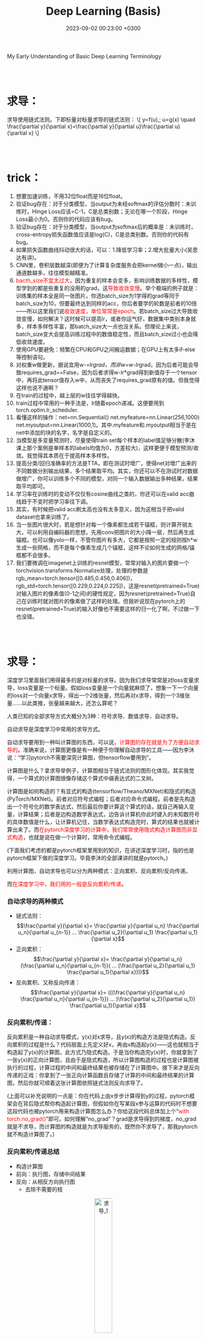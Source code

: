 ﻿---
layout: post
title: Deep Learning (Basis)
date: 2023-09-02 00:23:00 +0300
description: This is the content of the course "Dive Into Deep Learning" at Bilibili, which is taught by Mr. Mu Li. # Add post description (optional)
img: 2023-09-02-Deep-Learning-Basis/network.png # Add image post (optional)
fig-caption: # Add figcaption (optional)
tags: [DL, Softmax, MLP, Regularization, Numerical Stability, BN]
comments: true
---

My Early Understanding of Basic Deep Learning Terminology

<!-- more -->
<br><br>

# 求导：
求导使用链式法则。下即标量对标量求导的链式法则：
\\[
y=f(u),\; u=g(x) \quad \frac{\partial y}{\partial x}=\frac{\partial y}{\partial u}\frac{\partial u}{\partial x}
\\]

<br><br>

# trick：
1. 想要加速训练，不用32位float而是16位float。
2. 验证bug存在：对于分类模型，当output为未经softmax的评估分数时：未训练时，Hinge Loss应该=C-1，C是总类别数；无论在哪一个阶段，Hinge Loss最小为0。否则你的代码应该有bug。
3. 验证bug存在：对于分类模型，当output为softmax后的概率是：未训练时，cross-entropy损失函数值应该是log(C)，C是总类别数。否则你的代码有bug。
4. 如果损失函数曲线抖动很大的话，可以：1.降低学习率；2.增大批量大小(吴恩达有讲)。
5. CNN里，卷积层数越深(即便为了计算复杂度服务会把kernel做小一点)，输出通道数越多，往往模型越精准。
6. <span style="color:red;">bacth_size不宜太过大</span>，因为重复的样本会变多，影响训练数据的多样性，模型学到的都是些重复的没用的grad，这<span style="color:red;">导致收敛变慢</span>。举个极端的例子就是：训练集的样本全是同一张图片，你选batch_size为1学得的grad等同于batch_size为10，但要最终达到同样的acc，你后者要学的轮数是前者的10倍——所以这里我们说<span style="color:red;">收敛速度，单位常常是epoch</span>。若batch_size过大导致收敛变慢，如何解决？这时候可以提高lr，或者你运气好，数据集中类别本身就多，样本多样性丰富，那batch_size大一点也没关系。但理论上来说，batch_size变大会提高训练过程中的数值稳定性，而且batch_size过小也会降低收敛速度。
7. 使用GPU要避免：频繁在CPU和GPU之间搬运数据；在GPU上有太多if-else等控制语句。
8. 对权重w做更新，据说宜用w-=lr*grad，而非w=w-lr*grad，因为后者可能会导致requires_grad==False，因为后者求得w-lr*grad得到新值存于一个tensor中，再将此tensor值存入w中，从而丧失了requires_grad原有的值。但我觉得这样也说不通啊？
9. 在train的过程中，越上层的w往往学得越快。
10. train过程中常用的一种手法是，lr随着epoch递减。这便要用到torch.optim.lr_scheduler.
11. 看懂这样的操作：net=nn.Sequential()  net.myfeature=nn.Linear(256,1000)  net.myoutput=nn.Linear(1000,1)。其中.myfeature和.myoutput相当于是在net中添加的块的名字，名字是自定义的。
12. 当模型是多变量预测时，尽量使得train set每个样本的label值足够分散(李沐课上那个案例是单样本的labels均值为0，方差较大)，这样更便于模型预测/收敛。我觉得其本质在于提高样本多样性。
13. 提高分类/回归准确率的方法是TTA，即在测试时增广，使得net对增广出来的不同数据分别输出结果，多个结果取平均。其实，你还可以不在测试时对数据做增广，你可以训练多个不同的模型，对同一个输入数据输出多种结果，结果取平均即可。
14. 学习率在训练时的变动不仅仅有cosine曲线之类的，你还可以在valid acc曲线趋于不变时把学习率往下调。
15. 其实，有时候把valid acc刷太高也没有太多意义，因为这相当于把valid dataset也拿来训练了。
16. 当一张图片很大时，若是想针对每一个像素都生成若干锚框，则计算开销太大，可以利用自编码器的思想，先用conv把图片的大小降一层，然后再生成锚框。也可以像yolo一样，不管你图片有多大，它都是按照一定的规则按h*w生成一些网格，而不是每个像素生成几个锚框，这样不论如何生成的网格/锚框都不会很多。
17. 我们要微调在imagenet上训练的resnet模型，常常对输入的图片要做一个torchvision.transforms.Normalize处理，处理的参数是rgb_mean=torch.tensor([0.485,0.456,0.406])，rgb_std=torch.tensor([0.229,0.224,0.225])，这是resnet(pretrained=True)对输入图片的像素值(0-1之间)的硬性规定，因为resnet(pretrained=True)自己在训练时就对图片的像素做了这样的处理。但我听说现在pytorch上的resnet(pretrained=True)的输入好像也不需要这样的归一化了啊，不过做一下也没错。

<br><br>

# 求导：
深度学习里面我们用得最多的是对标量的求导。因为我们求导常常是对loss变量求导，loss变量是一个标量。假如loss变量是一个向量就麻烦了，想象一下一个向量的loss对一个向量x求导，得出一个2维张量，然后再对x求导，得到一个3维张量……以此类推，张量越来越大，还怎么算呢？

人类已知的全部求导方式大概分为3种：符号求导、数值求导、自动求导。

自动求导是深度学习中常用的求导方式。

自动求导要用到一种叫计算图的东西，可以说，<span style="color:red;">计算图的存在就是为了方便自动求导的</span>。准确来说，计算图更像是有一种便于你理解自动求导的工具——因为李沐说：“学习pytorch不需要深究计算图，但tensorflow要用到”。

计算图是什么？拿求导举例子，计算图相当于链式法则的图形化体现。其实我觉得，一个算式的计算图很像存储这个算式中缀表达式的二叉树。

计算图是如何构造的？有显式的构造(tensorflow/Theano/MXNet)和隐式的构造(PyTorch/MXNet)。前者对应符号式编程；后者对应命令式编程。前者是先构造出一个符号化的数学表达式，然后最后你要计算这个算式的话，就自己再输入变量，计算结果；后者是边构造数学表达式，边告诉计算机你此时键入的未知数符号的具体数值是什么，让计算机记住，当数学表达式构造完时，算式的结果也就被计算出来了。而<span style="color:red;">在pytorch深度学习的计算中，我们常常使用隐式构造计算图而非显式构造</span>，也就是说在做一个计算时，常用命令式编程。

(下面我们考虑的都是pytorch框架里用到的知识，在讲述深度学习时，指的也是pytorch框架下做的深度学习。毕竟李沐的全部课讲的就是pytorch。)

利用计算图，自动求导也可以分为两种模式：正向累积、反向累积/反向传递。

而<span style="color:red;">在深度学习中，我们用的一般是反向累积/传递</span>。

### 自动求导的两种模式
- 链式法则：$$\frac{\partial y}{\partial x}= \frac{\partial y}{\partial u_n} \frac{\partial u_n}{\partial u_{n-1}} ... \frac{\partial u_2}{\partial u_1} \frac{\partial u_1}{\partial x}$$
- 正向累积：$$\frac{\partial y}{\partial x}= \frac{\partial y}{\partial u_n} (\frac{\partial u_n}{\partial u_{n-1}}( ... (\frac{\partial u_2}{\partial u_1} \frac{\partial u_1}{\partial x})))$$
- 反向累积、又称反向传递：$$\frac{\partial y}{\partial x}= (((\frac{\partial y}{\partial u_n} \frac{\partial u_n}{\partial u_{n-1}}) ... )\frac{\partial u_2}{\partial u_1}) \frac{\partial u_1}{\partial x}$$
  
### 反向累积/传递：
反向累积是一种自动求导模式，y(x)对x求导，且y(x)的构造方法是隐式构造。反向累积的过程是什么？代码层面上先定义好x，再由x构造起y(x)——这也就相当于构造起了y(x)的计算图，此方式乃隐式构造。于是当你构造完y(x)时，你就拿到了一张y(x)的正向计算图，且由于是隐式构造，所以计算图构造的过程也是计算图被执行的过程，计算过程的中间和最终结果也被存储在了计算图中。接下来才是反向传递的正戏：你拿到了一张正向计算函数且存储了计算的中间和最终结果的计算图，然后你就可顺着这张计算图依照链式法则反向求导了。

(上面可以补充说明的一点是：你在代码上由x步步计算得到y的过程，pytorch框架会在背后隐式帮你构造起计算图，但假如你在写某段x参与运算的代码时不想要这段代码也被pytorch用来构造计算图怎么办？你给这段代码总体加上个“<span style="color:red;">with torch.no_grad()</span>”即可。如何理解“no_grad”？grad是求导得到的梯度，no_grad就是不求导，而计算图的构造就是为求导服务的，既然你不求导了，那我pytorch就不构造计算图了。)

### 反向累积/传递总结
- 构造计算图
- 前向：执行图，存储中间结果
- 反向：从相反方向执行图
  - 去除不需要的枝
<p align="center">
  <img src="{{site.baseurl}}/assets/img/2023-09-02-Deep-Learning-Basis/求导_1.png" alt="求导_1" width="30%">
</p>
Pytorch中，反向累积的函数是backward，用法是y(x).backward()。理论上来说，y(x)可以是自定义的任何函数，故而构造出来的y(x)的计算图不一定是一棵树，有可能是一个带环的图，具体视你这个函数的正向计算图而定。

但使用y(x).backward()函数有一个前提，就是在构造y(x)之前，你要事先激活x的gard成员变量，方法是x.requires_grad_(True)，等价于x=torch.arrange(4.0, requires_grad=True)#假设你想要个x=[0., 1., 2., 3.]。注意：x.grad被激活时初始值为NoneType。

激活x的grad成员变量有多个好处：1.李沐说的，grad存储最终y(x).forward()求出来的导数值；2.我猜的，给x激活grad变量让y(x,z)调用forward方法时，知道y是从x计算过来的，forward求导是对x求导而非z。y调用forward时怎么知道自己是由x计算过来的？貌似该信息被存储在y的成员变量grad_fn中。

Grad有个奇怪的特性：当你调用一次y(x).forward()求出对x导数存储在x.grad中时(y一般为标量，x为长度为n的一维张量，则求出来的grad也是长度为n的一维张量)，若是再调用一次forward，则x.grad中的旧值不会被清除，而是会留在那，跟这一次求导出来的是做累积，产生新值。Pytorch这样设计grad的目的在于：便于存储对loss连续求导产生的累积梯度。你要是像重置x.grad也行，调用x.zero_()即可——pytorch中的方法后带有“_”一般都是用于重写调用该方法的对象的内容。

<br><br>

# 优化算法：
优化算法，优化的是一个深度学习模型的参数，得到这些参数的最优值。

我们要训练出一个模型，模型的大概样子我们已经知道，例如是最简单的线性回归模型y=wTx，但这个模型里有很多未知参数，即为w=(w1, w2, w3, ……, wn)，我们训练模型，最终要得到的是w的最优值。

一开始，我们甩给计算机的是一个带有w随机初值的y=wTx，w的随机初值肯定不是我们最终想要的最优值，我们就要用一些方法来训练y=wTx模型，使得w中的某个wi越来越接近我们想要的最优值，这些方法就叫做模型的“优化方法”。

模型的优化方法里有一种最常见的，叫做“<span style="color:red;">梯度下降法GD(Gradient Descent)</span>”，它每次对所有样本的损失函数的加和求导，并迭代优化。它就要用到我们上面讲过的求导，求导是对y=wTx模型拟合实际数据的损失函数loss求导，grad=d(loss)/d(wi)。求导的结果用于不断更新wi的值，怎么用？wi=wi” – grad * n，n在此处被称为学习率，是一个超参数。

GD太贵了，我们对其做改进，每次只从全部样本中取一个固定大小的批量来求导，这叫做“<span style="color:red;">批梯度下降法BGD(Batch Gradient Descent)</span>”。 

但是“bacth” GD算起来好贵，所以我们对它做改进，每次进来一个样本就求一次导，而不是对一批样本求导，你看一次求导变便宜了。这种叫做“<span style="color:red;">随机梯度下降法SGD(Stochastic Gradient Descent)</span>”。

但是BGD求一次导的bacth太大，而SGD求一次导只有一个样本，一轮epoch求导次数过多，所以我们二者取折衷，让BGD的每个批量的大小随着当前的求导情况而变化(怎么变化我也不知道)，得到“<span style="color:red;">小批量随机梯度下降法MSGD(minibatch SGD)</span>”。需要注意的是，若是采用小批量随机梯度下降法，则在优化模型参数的过程中可能需要逐渐减小lr的值，特别是当batch_size=1的极端情况，因为你的最终目的是得到一组模型参数使得所有样本的Loss最小，但你每次更新模型参数使用的仅仅是一个或几个样本，这可能使得你模型参数“下山的路径”并不是总朝着使得所有样本Loss最小的方向，看上去就是你的“下山路径”在震荡，特别是模型参数接近Loss最低点时，震荡最明显，总是无法收敛到最优解，你则需要降低你的lr了，以减小路径震荡，收敛到所有样本Loss最低点。
<br>

我认为，任何<span style="color:red;">优化算法都有两要素</span>：
1. 模型的样子
2. 训练所用超参数
以线性回归模型的训练举例子，线性回归模型实际上也就相当于单层神经网络，这个神经网络的参数包括权值w和阈值b。于是，对于线性回归模型来说，模型的样子可以有两种表示方法，传统的是y=xT*w+b，但我们也可以统一规范地用单层神经网络图来表示。训练所用超参数是学习率lr。

我们在实现一个实现某优化算法(例如SGD)的函数时，首先要明确这个函数的作用是不断根据损失函数对模型参数的梯度值来对模型参数进行更新。于是你要给这个函数传入的是梯度值(在pytorch中，用于w和b变量有数据成员grad，你只需要在优化算法函数外调用y.forward()，再往优化算法函数中传w和b即可)；于是这个函数需要实现知道优化算法两要素：模型的样子+训练用的超参数。

优化算法的实现还需要注意两点：
1. 若是使用的SGD等需要用到梯度的算法，则每次对模型参数做完优化后，要对所有grad作一次清零
2. 时常注意在对模型参数进行优化的过程中，不应当对已有计算图进行更新，不进行更新的方法有：
   - with torch.no_grad():#回车  
   - detach()。 detach函数貌似是tensor变量存储的模型参数w、b的方法，但具体用法我忘了。

<br><br>

# 损失函数：
不论是训练/测试/验证集，数据都是以样本为基本单位的，而每个样本中会有多个指标和一个标签label，所以<span style="color:red;">一个样本的数据就是用一个行向量</span>+一个标量(对于训练集和测试集来说才有这个标量)来表示，这个标量就是标签label，在讨论训练出的模型的语境下，我们也叫它真实值。

在实际应用中，我们关注的主要不是损失函数的形式，也就是说我们工作的重心不在于损失函数如何通过output与target的计算出损失值，而是主要关注“损失函数值”，因为我们在反向传播对模型参数求导是，不是对损失函数本身调用backward，而是对loss(output, target)计算出来的值调用backward，才能计算出模型参数的grad。

损失函数值本身也可以看做一个以模型参数为自变量的函数，它具备三要素：
1. 真实值
2. 样本指标
3. 模型参数。
也可以说：损失函数值由真实值和预测值构成。其中样本指标和模型参数共同运算出预测值，运算的法则即是模型本身。对于损失函数值而言，模型参数相当于自变量，真实值+样本指标相当于系数，故而损失函数值求导是对模型参数求导，不是对预测值求导。

理论上来说，仅仅采纳一个样本，用模型依据其指标的预测值和样本真实值的偏差也可以表示损失函数，但我们却往往不仅采纳一个样本，而是多个样本。理论上你训练模型的过程就是一轮轮不断更新模型参数的过程，每一轮更新采用的方法就是优化算法，例如SGD算法，每一轮更新你都要由损失函数对每个模型参数求导计算一组梯度，梯度的值往往用系数——即真实值+样本指标就能表示出来(eg线性回归模型)。而前面我们说过，求损失函数往往采用多个样本，你甚至可以使用训练集中的全部样本，但那样代价太高了，所以才有了“S”GD。

损失函数若是仅仅采纳一个样本，则预测值和真实值的偏差肯定是一个标量，因为真实值label本身是一个标量，而指标和模型参数运算出来的预测值也是一个标量。但若是损失函数采纳n个样本，则偏差的直接结果肯定是一个长度为n的向量，这时就要对这个向量做一定处理，例如对这个向量取范数值，得到损失函数最终的结果。

“损失函数”本身也可以表示预测值和真实值的“误差”，损失函数不同的形式则称作不同的误差，例如形如$$\frac{1}{2}\times (y-y^{'})^2$$称作MSE<span style="color:red;">均方误差损失函数</span>——但这个公式针对的是采纳单样本的损失函数，对于一般情况下采纳多样本的损失函数，y和y’有下标i，要做加和然后取平均，“取平均”，故而叫“均方”误差损失函数。

对均方误差损失函数还有一个改进：log_rmse，先对pred和label做log，再做rmse。

我们知道，sgd每次对param做更新时要原param-lr*grad，这里的grad是损失函数对param的导数，若是损失函数对批量样本的损失值仅仅是求加和而未取平均，则sgd公式适修改为param-lr*grad/batch_size。
<br>

分类问题中常用到的损失函数：

假如分类模型中输出的结果没有经过softmax变换，则可以直接对评估分数上Hinge Loss。对于Hinge Loss中为什么不正确分类的评估分数要+1，这是为了确保正确分类的评估分数远大于不正确的，事实上，你不一定要选用1，你可以选用其他数字。
<p align="center">
  <img src="{{site.baseurl}}/assets/img/2023-09-02-Deep-Learning-Basis/损失函数_1.png" alt="损失函数_1" width="30%">
</p>
<p align="center">
  <img src="{{site.baseurl}}/assets/img/2023-09-02-Deep-Learning-Basis/损失函数_2.png" alt="损失函数_2" width="40%">
</p>
Syi表示正确分类的评估分数，Si表示错误分类的评估分数。

假如你拿到的是结果softmax变换后得到的结果，可以用Cross-entropy Loss。

<br><br>

# Softmax 模型
Softmax没有隐藏层。

Softmax回归模型虽然叫回归，但它其实是用于处理分类问题。

Softmax模型的input个数和output个数都不为1，softmax模型的结构本质上可以视作是多个线性回归模型的组合，有多少个线性回归模型，就有多少个output。

Softmax模型的输出是一个一维数组，每个元素是对相应分类的评估分数(也叫做<span style="color:red;">置信度，只有分类问题才有置信度输出，回归问题是没有的</span>)，而我们想得到的理想输出是每个分类的概率，如何将评估分数转换为概率？就要用到softmax函数，对每个output做一个变换——所以，实际上多个线性回归模型的简单叠加是不足以称为softmax模型的，还要在这些线性回归模型的output加一个softmax函数做变换，得到每种分类的概率，这才可以被称作softmax模型。

我们对softmax模型做训练，是要将它的输出结果尽量逼近[0,…1,…0]的形式，即是，若output有n个，则target的输出结果是一堆对应分类的概率，这些概率只有某一个为1，其他全为0。Output和target的损失函数我们一般用交叉熵。

这里我们可以看出来了，softmax模型是：线性回归模型的叠加+softmax变换，想要最终结果逼近target，损失函数一般用交叉熵，交叉熵函数的输入是softmax的结果和taget。但有时候，一些库(pytorch)提供的交叉熵损失函数的输入应当是线性回归模型叠加后直接输出的output，即是评估分数，交叉熵损失函数自动帮你对评估函数做softmax变换。

由于softmax变换的特殊性质，output变换后的结果永远无法得到理想的target，只能逼近。假如你想达到target的话，可以使用一个trick，不将target设为[0,…1,…0]，而是设为”Softlabel”，即是类似于[0.01, …0.9, …0.01]，这样output做softmax变化后绝对能直接完全等于softlabel，即为交叉熵损失函数为0。

关于交叉熵损失函数，我还想补充一些很有趣的信息论的知识。交叉熵损失函数其实源于信息论，你看交叉熵损失函数的形式是：
\\[
\textit{H}(p, q)=\sum_{i}-p_i log(q_i)
\\]
而信息论中，一条信息的信息量是-log(p)，p代表目标信息是正确的概率，比如说我说楚杰CV课不及格，那么这基本是不可能，它的概率p很小，信息量就很大。

引出另一个问题就是，log的底该是多少呢？我们取几都没关系，但我们约定俗成取2，因为取2后，算出来的结果可以以bit为单位，这样信息量就在实际应用中有意义了，一条信息的信息量=在通信中能用来表示这条信息的最短二进制位数。你想想是不是这个道理，一个硬币抛正面的概率为1/2，信息量=1，我们要表示这样一个结果，至少得用1bit的数据对吧。

那么，交叉熵损失函数与信息量的联系是什么呢？你看它是不是对于softmax模型输出的概率值的加权平均信息量！其中对于正确分类的权值大一点，错误分类的权值小一点，最终训练的效果就是让整个输出的信息量最小，而由于输出的概率值加和为1，所以为了达到这一点，正确分类的信息量会越来越小(输出概率值变大)，错误分类的信息量会越来越大(输出概率值变小)。

<br><br>

# 感知机：
多层感知机(MLP,multilayer perceptron)。

感知机是用来解决分类问题的，一般分为单层感知机和多层感知机。

单层感知机一般是单输出的，解决二分类问题。且只能解决线性可分问题，局限性较大。于是有了多层感知机，多层感知机可以解决二分类多分类问题，且能解决线性不可分问题，例如做异或运算(二分类，true和false)。

单层单输出感知机本身就是一个线性回归模型，靠激活函数才引入了非线性的部分，其他感知机以此类推。

对于常常出现的多输出的多层感知机，若是将其隐含层全部去掉，其将成为softmax模型。所以，按道理来说，softmax模型是一种特殊的单层多输出的感知机。而是事实上，多层多输出感知机输出的评估分数也要做一次softmax变换后才求交叉熵损失函数。当然，softmax变换nn.CrossEntropyLoss函数就已经帮你集成好了。

<br><br>

# 线性分类器：
这是对感知机的进一步理解：
1. 用于分类的单层感知机即为线性分类器，它不会用到激活函数。线性分类器常用于图片分类，图片要输出，要先flatten成一维张量。
2. 一般情况下，类别有多少个，线性分类器的输出就有多少个。但对于二分类而言，即有特殊情况，你可以有两个输出，但也可以仅有一个输出，也能实现二分类。
3. 从“<span style="color:red;">伪分隔面</span>”角度理解线性分类器：
   对于一般情况下的多输出的线性分类器，其每一个输出都可以用output=w*x+b表示，其中w是权重行向量，b是偏移值。而w*x+b=0(位于该面上的样本output均为0)可以视作n维样本空间(n维取决于线性分类器有多少个输入)的n-1维“伪分隔面”，为什么叫做“伪分隔面”？因为它不是“真分隔面”，它并没有真正实现该n-1维分隔面将其分隔的一边的样本严格划分为一类，另一边划分为别的一种或多种类。每一个output对应一个伪分隔面，每一个伪分隔面让其一边越远的样本更有可能隶属于该分隔面对应的分类，另一边越远的样本更有可能隶属于其他类，只是“有可能”，而非绝对划分，所以最终的分类结果还要看每一个output的评估分数比较相对大小。而其实，上面说的都是多输出多分类的一般情况，还有用单输出实现二分类的特殊情况，在这种情况下，伪分隔面就能完全实现w*x+b=0严格划分n维样本空间为两类，因为一边的样本w*x+b>0，另一边<0——这里值得注意的是，不同的权重w可能在n维空间中作出同一个伪分隔面w*x+b=0，但同一个伪分隔面的一边的样本，对于不同的权重w可能是w*x+b>0，也可能是w*x+b，所以一组权重可以唯一确定一个伪分隔面，一个伪分隔面不可以唯一确定一组权重。
4. 从“<span style="color:red;">模式匹配</span>”角度理解线性分类器：
   W*x+b=OUTPUT，W的每一个行向量对应于一个output，即对应于一个分类。要让某类的图片被成功分到i类，则相较于其他类的行向量，该类的行向量w应当与input最为相近，也就是说，某类对应的w是某类图片的一个“模式匹配”。我们将w行向量reshape(size(原图片))，一定会发现w在reshape后形成的图片与该类别的图像有相似之处。
5. 线性分类器无法实现在n维空间中的非线性分隔(例如异或运算。分类问题是离散问题，所以异或运算是分类问题而非回归问题)。
6. 在线性分类器利用权重行向量w给图片特征打出评估分数之前，我们常常做这一步操作：对图片像素做一定转换，提取出特征向量，输入线性分类器，而非直接用图片原像素作为特征向量。为什么要这么做？有两个角度的理解。角度一：模式匹配。线性分类器的输入若直接是图片像素，则对应类别的权重行向量w是对该类图片的一个模式匹配，但这种情况无法<span style="color:red;">处理多模态</span>，例如“马”类的图片，马头可能朝左，可能朝右，这就是二模态，w做reshape产生的模式匹配图像看上去就像是有两个头的马，这会降低线性分类器的精度。于是我们对图像原像素做一定转换，让多模态的某类图像们通通变成单模态，这样w就只用兼顾这一种模态就可以了。角度二：单层线性分类器无法处理复杂分类。一个特征空间中有两类样本，但要划分开这两类样本需要用到非线性的真分隔面，于是单层线性分类器无法处理它。于是我们不使用原特征空间的特征，而是对样本的特征做转化，成为一组新的特征，在新特征空间中的两类样本能够被线性分类器划分开。这既是将不可分的样本<span style="color:red;">线性可分化</span>。

<br><br>

# 激活函数：
激活函数的本质在于引入非线性性。

对输出层往往不需要添加激活函数。

<br><br>

# 训练/验证/测试数据集：
在训练集上的误差是训练误差，在验证集上的误差是泛化误差。我们关注的是泛化误差。

训练数据集是用来训练模型参数的；验证数据集是用来验证训练的结果，查看训练过程中设置的超参数训练模型的效果，几次训练下来，通过模型在验证数据集上表现效果的对比，来选取合适的超参数——验证数据集是用来选择超参数的；测试数据集一般用得很少，它相当于最后的高考，训练数据集相当于平时做的练习题，验证数据集相当于模拟考试，我们千万不要把测试数据集和验证数据集混用。

一般给你一个数据集，你要将其划分为训练数据集和验证数据集，如何划分出验证数据集？当你的总数据集过小时，划分出验证数据集的比例太高是一种浪费，我们最好将更大部分的数据集划分出来作为训练集，所以我们常常使用一种K则交叉验证的方式，即是将整个数据集划分为k端，每次将第i段数据用来做验证集，将剩下的k-1段数据用来做训练集，将最终一共k段验证集验证得出的loss或accuracy的平均结果作为验证集的验证效果。K则交叉验证让你最大程度地利用了总数据集的更大部分来训练。其实还有一种更极端的情况，就是假设总数据集共有n个数据，你采用n则交叉验证，这样最大长度利用了数据集，但算起来太贵了，因为你要训练+验证n/1=n轮。

当总数据集足够大时，我们也用不着做k则交叉验证。

<br><br>

# 正则项：
模型容量本意是拟合一个函数的能力，也常用以描述一个模型的复杂程度。

在统计学习知识范畴内，有一个VC维的概念，它一般用来描述一个分类模型的容量，一个分类模型的VC维为：对于容量小于等于n的数据集，给该数据集中的样本任意标label，该模型都能完成其分类，则称该模型的VC维为n。

对于一般的神经网络模型，我们衡量模型容量往往不是用VC维，太难了，而是参考的两个指标：权值w(和偏移b)的数量和取值范围。对于简单的数据集而言，我们训练的神经网络不宜过复杂，否则容易出现过拟合。限制模型复杂度的角度也就是w的数量和取值范围，w的数量你根据神经网络的层数和宽度即可限定，而w的取值范围就能牵扯出一个“权重衰退”的知识。

首先我们要明白，为什么权重的数量和取值范围会影响模型的容量，权重的数量好理解，那取值范围又是为什么呢？假如权重的取值范围过大的话，则神经网络可以拟合出一个不平滑且复杂的曲线，反之拟合出来的曲线一般都很平滑。

如何限制w(模型参数)的取值范围？写成数学表达式，有两种写法，一种叫“刚性限制”：
\\[
min\; \textit{l}(w,b)\quad subject\; to\; \left\Vert w \right\Vert^2 \leq \theta
\\]
一种叫“软性限制”：
\\[
min\; \textit{l}(w,b) + \frac{\lambda}{2}\left\Vert w \right\Vert^2
\\]
其中拉姆达是个正数，拉姆达越大，对w的限制越大，当拉姆达==0时，对w没有限制。

软性限制的形式更容易被我们的机器学习训练过程所体现，所以我们一般也采用软性限制的写法来描述模型参数的取值范围限定。体现在机器学习训练过程中，我们相当于将软性限制整个作为一个新的损失函数，其中的lambda/2*||w||^2又被称作“<span style="color:red;">惩罚函数</span>”。当采用SGD来优化模型参数时，更新参数的表达式变成了：
\\[
w_{t+1}=(1-\eta\lambda)w_t - \eta \frac{\partial{\textit{l}(w_t,b_t)}}{\partial{w_t}}
\\]
你可以看到正规的SGD模型参数更新公式里wt的系数为1，这里却乘了个小于1的系数，所以我们叫上述限制模型参数取值范围的方法为“权重衰退”。但在实际的训练机器学习模型的过程中，我们实现权重衰退的方法一般不是改动损失函数成软性限制的形式，因为这会让自动求导变贵，我们一般是给SGD优化器一个weight_decay参数，即是lambda，直接给wt乘系数，便宜一点。

要注意的是：我们管$$\Vert w\Vert$$叫L2范数，其标准写法应该是$$\Vert w\Vert_{2}$$。那这里L2范数作为损失函数的一个项，我们为什么叫它L2“正则项”呢？其实，<span style="color:red;">在损失函数中任何项，只要它起到的作用是防止w取值范围过大，我们都叫它正则项</span>。推而广之，若是一种手法能使得模型参数w取值范围不过大，以起到防止过拟合的作用，我们就称这种手法为一个<span style="color:red;">正则</span>，例如权重衰退就是一种“正则”。其实这里的正则项，不一定要用L2，也可以用L1，只是L1对模型容量的衡量是W矩阵有多稀疏(0元素的多少)，L2则更关注W所有元素的整体分布。这里还有一个trick，如果你只想限制W中某几个参数的大小，也可以针对这几个参数制定惩罚项。

其实，模型训练产生过拟合的根本原因在于训练样本中存在噪音(噪音可能导致模型学习到错误的信息，从而影响模型在未见过的数据上的泛化能力)，这些噪音会导致<span style="color:red;">训练出来的模型参数w过大(绝对是过大，而非过小或别的什么，这个可以数学证明)</span>，即是离最优解w变远，所以需要给损失函数加上一个L2正则项将训练出来的模型参数w往小了拉(权重衰退)。但假如你的训练样本中没有噪音，那你训练出来的模型参数w将不会受到干扰，训练出来的模型参数只会倾向于逼近最优解，这个时候就不需要权重衰退了。也就是说：样本噪音是导致过拟合的根本原因，有噪音的训练集越小+模型容量越大$$\to$$过拟合越严重，权重衰退本质上就是解决样本噪音导致的过拟合问题。
<p align="center">
  <img src="{{site.baseurl}}/assets/img/2023-09-02-Deep-Learning-Basis/正则项_1.png" alt="正则项_1" width="50%">
</p>
限制模型容量以防止过拟合的方法除了权重衰退之外，还有dropout，也叫丢弃法。不同的是，dropout的参数更直观好调，但只能应用于全连接层，但权重衰退应用范围却更加广泛。

有一种防止过拟合的思路叫做Tikhonov正则，基本思路是训练模型时在数据样本中加入随机噪音(其实我不知道这里的加入噪音是在一大堆样本中有几个样本是噪音，还是一个样本中有几个特征是噪音)，使模型具备良好的鲁棒性，也能起到限制模型容量的效果(达成的效果相当于限制模型参数取值范围)。Dropout正则就是一种常用的实现Tikhonov正则的方法。但dropout和Tikhonov原意的不同点是：dropout正则是在神经网络的隐藏层(仅限于全连接层)的输出加入噪音，而非是在输入层的样本中加入噪音。Dropout正则要遵守一个原则是：一层神经网络输出的数据在加入噪音后，这些数据的期望值不会改变，也就是E(x’)=x，其中x’是加入噪音后的输出数据。

Hinton在提出dropout方法时，本意是在训练过程中dropout正则每轮batch能将整个神经网络划分为多个子网络，对这些子网络分别进行训练，最终平均得到的总神经网络模型效果会更好。为什么说是划分为多个子网络？因为dropout方法将<span style="color:red;">隐藏层中的某些神经元的输出设为了0，那么loss对对应wi(某个神经元输出所连接的wi可能有多个)求导得到的结果为0</span>，按照SGD优化算法，对应神经元输出连接的wi就不会被更新，所以相当于该神经元输出所连接到的wi没有被训练，相当于缺失了这个神经元，于是dropout从总神经网络中删除了一部分，留下的就是子神经网络(子神经网络神经元输出的结果被做了简单的乘法加法数值运算，以使得输出值的期望跟未dropout的一样)。但是后来的人研究dropout方法时发现，与其说dropout达到了hinton想要的目的，不如说dropout起到了：通过在模型训练过程中加入噪音，限制模型参数取值范围从而避免过拟合的作用。所以dropout应该是一种正则，一种Tikhonov正则。

用pytorch实现dropout可以在神经网络中加入nn.Dropout层。我记得是：dropout层只在训练时起作用。所以，在训练net时，你要用net.train()语句，在推理时，你只需要用net.eval()就能注销掉dropout层了。
<br>

有一个很能反映Tikhonov正则思想的正则项，叫做“数据增广”，其中对图像数据进行增广的方法在torchvision.transforms里有提供。图片数据增广里有一个很奇怪的增广叫mix-up增广(好像也叫跨图片增广)，它不仅要将两张图片的像素进行叠加，还要将相应label进行叠加——而除了将像素进行叠加，还可以把两张图片拼成一张图片，同时label也加权求和。

<br><br>

# 数值稳定性：
数值稳定性在神经网络训练过程中表现为模型训练时不会因为输入数据的微小扰动而性能大幅震荡，甚至无法收敛。

事实上，数值不稳定的原因中，梯度清零的情况多于梯度爆炸。

不一定参数多，或者层数深的模型数值就越不稳定，因为若是一个模型层数较深，但它每一层运算的output值都不大不小，然后运算的时候一层一层累积起来也是靠的加法而非乘法(虽然我也不知道靠加法如何累积其层来)，那么它也是不一定会出现严重的梯度爆炸或消失的。

一个模型要保持“数值稳定性”，体现在两个方面(主要是前者)：
1. 训练过程中不要出现梯度消失(导致w更新速度过慢)或梯度爆炸(导致产生inf或nan)，也就是说梯度维持在一定范围
2. 模型每一层的输出值不要过大或过小，维持在一定范围(事实上<span style="color:red;">我认为这一点也是为了满足第1点，每一层output范围合适，求导结果也能缓解梯度爆炸/消失。想想对(WX)^2求导</span>)(后来我才学习到，原来要是每一层的输出值太大了，也可能会导致16/32bit浮点数溢出，模型完蛋)。

其中最重要的是第1点。

说具体点：正向角度看，我们希望每一层的输出h期望都为0，方差都相等；反向角度看，我们希望Loss对每一层的输出h(为什么不是权重w？因为数学推导出来是这样。其实都一样。)的导数期望都为0，方差都相等。

而上述两个方面的要求我们都无法完全满足任意其一，我们所做的一切都只是缓解，或者说，尽量防止数值不稳定。我们如何缓解数值不稳定？可以从模型参数初始化和超参数设置(激活函数)两个角度入手。

经过数学推导(具体过程不提及)，尽量满足数值稳定性，我们需要：
1. 模型参数w(视作随机变量)<span style="color:red;">初始化时</span>，每个参数的期望应当为0
2. 模型参数w<span style="color:red;">初始化时</span>，每个参数的方差应当满足上一层的宽度*这一层的方差=1，以及这一层的宽度*这一层的方差=1
3. 激活函数在x=0附近应当尽量接近于y=x。

上述3个条件中的第一个很好满足。

第二个条件的两个子条件难以同时满足，怎么办？我们采用“Xavier初始”，即是我们折中一下，将两个子条件合并为“这一层的方差=2/(上一层宽度+这一层宽度)”。

第3个条件要满足，根据泰勒展开，我们选用tanh或relu激活函数皆可，sigmoid不太合适，除非你对它做一点变换：f=4*sigmoid-2。

有一个疑问在这里：反向来看，为了维持grad不消失/爆炸，我们让dLoss/dh维持在一个小范围内，这是不得已而为之，可以理解。但为什么要求正向来看(每一层)输出h也维持在一个小范围内？不怕损失模型的表达能力吗？其实不怕，因为模型的最终输出值在什么范围都无所谓，关键是要看你如何描述这个输出值，比如输出的像素值在0~1，你可以描述为0~255的像素值。

问题：为什么要把w初始化时期望设为0？不能是其他值吗？我也不知道，数学推导时，有个假设前提，假设的就是w初始化时期望为0。而且我怀疑，w初始化期望为0，方差符合Xavier初始，激活函数也满足要求，能保证数值稳定性——但在后面对w更新的过程中，w的期望和方差还能不能维持初始化的状态？假如不能，岂不是不能保证输出稳定性了？我想这也行就是为什么说我们所做的只是尽量保持数值稳定性，缓解数值不稳定吧。

<span style="color:red;">防止梯度爆炸还可以在一个地方做优化，即是使得输入数据不至于太大(取log，减mean()等)，然后学习率不能太大</span>，虽然我觉得这种优化是治标不治本。
<br>

处理在模型参数初始化和超参数设置等角度缓解数值不稳定外，还可以用梯度剪裁、批量归一化等手段缓解数值不稳定。
<br>

在深度学习中，遇到的最多的数值不稳定的问题是梯度消失，而解决梯度消失的根本性方法是residual connection，其源于ResNet。其防止梯度消失的方法可概括为深层梯度的计算“乘法变加法”。

<br><br>

# 梯度剪裁：
梯度剪裁很简单，梯度剪裁专攻梯度爆炸。

梯度剪裁就是将模型训练时反向传播求导得出的每个模型参数的梯度拉成一条向量，然后你求这个向量的L2范数，看它是否大于theta，小于就不管，大于就让它的L2范数压成theta，theta值是你认为设定的。

<br><br>

# 批量归一化：
Batch Normalization，normalization一般翻译成归一化，有别于regularization的正则化。

BN一开始提出来是为了：
1. 解决梯度清零，提高收敛速度
2. 但它也附带了正则化的功用。

BN常置于conv或linear后面，激活函数或pooling前面。

前面我们讲过从模型参数初始化和超参数设置角度保持数值稳定性的3大条件，但它们是从模型参数初始化入手缓解梯度爆炸和梯度清零的。这里的BN是专攻梯度清零的，且它的解决方案不是针对模型参数，而是针对每一层的输出数据X，它相当于给神经网络新加了一种层，让X符合一种归一化/标准化分布，从而使得模型深层的grad和浅层大小相当，缓解梯度清零——具体怎么样的分布为什么能缓解梯度清零？这是数学上的问题，我们先不讨论，会用就行。需要注意的是，这里的BN层也有需要学习的参数，所以BN层不仅仅在训练时发挥作用。

BN是如何通过缓解梯度清零来实现提高收敛速度的？梯度清零带来一个问题：靠近输出层的grad比较大，靠近输入层的grad太小，于是lr*grad导致浅层w收敛快，深层grad收敛慢(有一个很有意思的点，浅层的w很快就学习完了，但等到深层的w慢悠悠稍微改变了一点点，浅层w又得全部重新学习了)，而决定一个舰队航行速度是最最慢的那艘船，于是模型收敛速度慢了。同时，你也不能通过提高lr来提高收敛速度，因为lr大了，浅层受不了，lr小了，深层受不了。于是你用了BN，BN让浅层和深层的grad大小基本均衡，深层grad*lr变大了；同时你可以放心地提高学习率，不用担心grad过大导致浅层受不了了——于是收敛速度变快了。

BN是如何附带了正则化的功能？还记得Tikhonov正则化吗？BN相当于给模型的每层输出X加入噪音，从而像dropout一样实现了Tikhonov正则化。但要注意的是，BN和dropout不能混用，否则模型效果很不好，这是前人通过实验得出的。

对BN公式的理解，看不看都行：BN按道理来说，只用将每层输出的X减均值除方差实现归一化即可，为什么还要给已经实现归一化的结果做一次线性变换呢？(线性变换的两个系数即是BN层需要学习的参数)这是因为单单X减均值除方差的话，X的期望就是0了，而对于很多激活函数而言，其在0点近似于y=x，这样激活函数的作用基本没有了，它没有引入非线性性，为了防止这种现象，对已经归一化的X在做一次线性变换，使其期望不为0，照顾激活函数。
实际使用时，torch.nn里有现成的BN层，BatchNorm1d用于全连接层的一维输出，BatchNorm2d用于卷积层的2维输出。

在学习BN的过程中，发现了一个很有意思也很重要的点：神经网络中，不论是全连接层还是卷积层，输入输出的张量至少是2维，而且，<span style="color:red;">第一维必定是批量维(代表样本个数)，第二维必定为特征维</span>。对于卷积层(4d)来说，第二维还是通道维，卷积层的输入一个样本，有多少个通道表示该样本有多少个特征。顺着来，还有一个很有意思的点：kernel=1x1的卷积层相当于一个全连接层，对于这个全连接层而言，若一次输入一个样本，该样本有n个channel，每个channel有m个像素，且输出有p个channel，则相当于给全连接层的的输入有m个样本，每个样本n个特征——本来对于卷积层而言，应该是1个样本，n个特征的。

